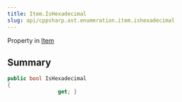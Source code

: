 ```yaml
---
title: Item.IsHexadecimal
slug: api/cppsharp.ast.enumeration.item.ishexadecimal
---
```

Property in [Item](/api/cppsharp/ast/enumeration/item)

## Summary



```csharp
public bool IsHexadecimal
{
                get; }
```

